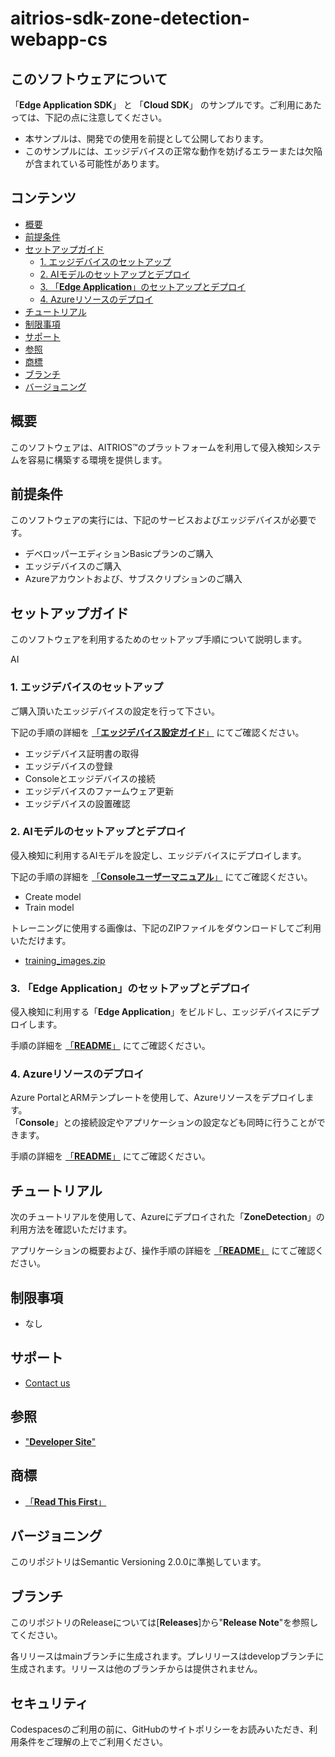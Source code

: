 # aitrios-sdk-zone-detection-webapp-cs

## このソフトウェアについて

「**Edge Application SDK**」 と 「**Cloud SDK**」 のサンプルです。ご利用にあたっては、下記の点に注意してください。

- 本サンプルは、開発での使用を前提として公開しております。
- このサンプルには、エッジデバイスの正常な動作を妨げるエラーまたは欠陥が含まれている可能性があります。

## コンテンツ <!-- omit in toc -->

- [概要](#概要)
- [前提条件](#前提条件)
- [セットアップガイド](#セットアップガイド)
  - [1. エッジデバイスのセットアップ](#1-エッジデバイスのセットアップ)
  - [2. AIモデルのセットアップとデプロイ](#2-aiモデルのセットアップとデプロイ)
  - [3. 「**Edge Application**」のセットアップとデプロイ](#3-edge-applicationのセットアップとデプロイ)
  - [4. Azureリソースのデプロイ](#4-azureリソースのデプロイ)
- [チュートリアル](#チュートリアル)
- [制限事項](#制限事項)
- [サポート](#サポート)
- [参照](#参照)
- [商標](#商標)
- [ブランチ](#ブランチ)
- [バージョニング](#バージョニング)

## 概要

このソフトウェアは、AITRIOS&trade;のプラットフォームを利用して侵入検知システムを容易に構築する環境を提供します。

## 前提条件

このソフトウェアの実行には、下記のサービスおよびエッジデバイスが必要です。

- デベロッパーエディションBasicプランのご購入
- エッジデバイスのご購入
- Azureアカウントおよび、サブスクリプションのご購入

## セットアップガイド

このソフトウェアを利用するためのセットアップ手順について説明します。

AI
### 1. エッジデバイスのセットアップ

ご購入頂いたエッジデバイスの設定を行って下さい。

下記の手順の詳細を [「**エッジデバイス設定ガイド**」](https://developer.aitrios.sony-semicon.com/edge-ai-sensing/documents/device-setup-guide/) にてご確認ください。

- エッジデバイス証明書の取得
- エッジデバイスの登録
- Consoleとエッジデバイスの接続
- エッジデバイスのファームウェア更新
- エッジデバイスの設置確認

### 2. AIモデルのセットアップとデプロイ

侵入検知に利用するAIモデルを設定し、エッジデバイスにデプロイします。

下記の手順の詳細を [「**Consoleユーザーマニュアル**」](https://developer.aitrios.sony-semicon.com/edge-ai-sensing/documents/console-user-manual/) にてご確認ください。

- Create model
- Train model

トレーニングに使用する画像は、下記のZIPファイルをダウンロードしてご利用いただけます。

- [training_images.zip](./sample/training_images.zip)

### 3. 「**Edge Application**」のセットアップとデプロイ

侵入検知に利用する「**Edge Application**」をビルドし、エッジデバイスにデプロイします。

手順の詳細を [「**README**」](./sample/README_ja.md) にてご確認ください。

### 4. Azureリソースのデプロイ

Azure PortalとARMテンプレートを使用して、Azureリソースをデプロイします。</br>
「**Console**」との接続設定やアプリケーションの設定なども同時に行うことができます。

手順の詳細を [「**README**」](./deploy/README_ja.md) にてご確認ください。

## チュートリアル

次のチュートリアルを使用して、Azureにデプロイされた「**ZoneDetection**」の利用方法を確認いただけます。

アプリケーションの概要および、操作手順の詳細を [「**README**」](./ZoneDetection/README_ja.md) にてご確認ください。

## 制限事項

- なし

## サポート

- [Contact us](https://developer.aitrios.sony-semicon.com/edge-ai-sensing/contact-us/)

## 参照

- ["**Developer Site**"](https://developer.aitrios.sony-semicon.com/edge-ai-sensing/)

## 商標

- [「**Read This First**」](https://developer.aitrios.sony-semicon.com/edge-ai-sensing/documents/read-this-first/)

## バージョニング

このリポジトリはSemantic Versioning 2.0.0に準拠しています。

## ブランチ

このリポジトリのReleaseについては[**Releases**]から"**Release Note**"を参照してください。

各リリースはmainブランチに生成されます。プレリリースはdevelopブランチに生成されます。リリースは他のブランチからは提供されません。

## セキュリティ

Codespacesのご利用の前に、GitHubのサイトポリシーをお読みいただき、利用条件をご理解の上でご利用ください。

